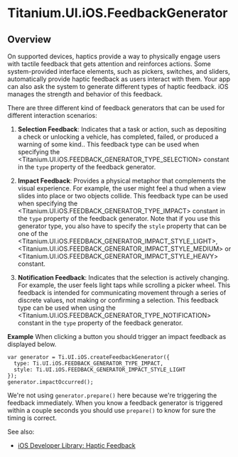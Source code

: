 # Titanium.UI.iOS.FeedbackGenerator

<ProxySummary/>

## Overview

On supported devices, haptics provide a way to physically engage users with tactile feedback that gets attention and
reinforces actions. Some system-provided interface elements, such as pickers, switches, and sliders, automatically provide
haptic feedback as users interact with them. Your app can also ask the system to generate different types of haptic feedback.
iOS manages the strength and behavior of this feedback.

There are three different kind of feedback generators that can be used for different interaction scenarios:
 
  1. **Selection Feedback**: Indicates that a task or action, such as depositing a check or unlocking a vehicle, has completed,
     failed, or produced a warning of some kind.. This feedback type can be used when specifying the
     <Titanium.UI.iOS.FEEDBACK_GENERATOR_TYPE_SELECTION> constant in the `type` property of the feedback generator.

  2. **Impact Feedback**: Provides a physical metaphor that complements the visual experience. For example, the user might feel
     a thud when a view slides into place or two objects collide. This feedback type can be used when specifying the
     <Titanium.UI.iOS.FEEDBACK_GENERATOR_TYPE_IMPACT> constant in the `type` property of the feedback generator. Note that if you use
     this generator type, you also have to specify the `style` property that can be one of the
     <Titanium.UI.iOS.FEEDBACK_GENERATOR_IMPACT_STYLE_LIGHT>, <Titanium.UI.iOS.FEEDBACK_GENERATOR_IMPACT_STYLE_MEDIUM> or
     <Titanium.UI.iOS.FEEDBACK_GENERATOR_IMPACT_STYLE_HEAVY> constant.

  3. **Notification Feedback**: Indicates that the selection is actively changing. For example, the user feels light taps while
     scrolling a picker wheel. This feedback is intended for communicating movement through a series of discrete values, not
     making or confirming a selection. This feedback type can be used when using the <Titanium.UI.iOS.FEEDBACK_GENERATOR_TYPE_NOTIFICATION>
     constant in the `type` property of the feedback generator.
     
**Example**
When clicking a button you should trigger an impact feedback as displayed below.

    var generator = Ti.UI.iOS.createFeedbackGenerator({
      type: Ti.UI.iOS.FEEDBACK_GENERATOR_TYPE_IMPACT,
      style: Ti.UI.iOS.FEEDBACK_GENERATOR_IMPACT_STYLE_LIGHT
    });
    generator.impactOccurred();     
  
We're not using `generator.prepare()` here because we're triggering the feedback immediately. When you know a feedback generator is triggered within a couple seconds you should use `prepare()` to know for sure the timing is correct.

See also:

  * [iOS Developer Library: Haptic Feedback](https://developer.apple.com/ios/human-interface-guidelines/interaction/feedback/)

<ApiDocs/>
